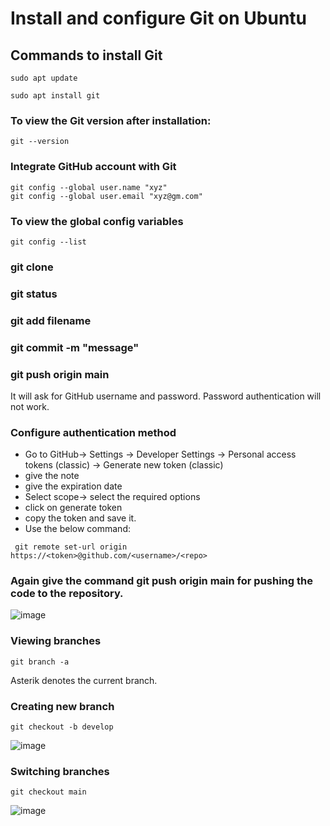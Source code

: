 # Install and configure Git on Ubuntu

## Commands to install Git
```
sudo apt update

sudo apt install git
```

### To view the Git version after installation:
```
git --version
```

### Integrate GitHub account with Git

```
git config --global user.name "xyz"
git config --global user.email "xyz@gm.com"

```
### To view the global config variables

```
git config --list
```

### git clone

### git status

### git add filename

### git commit -m "message"

### git push origin main
It will ask for GitHub username and password.
Password authentication will not work.

### Configure authentication method

- Go to GitHub-> Settings -> Developer Settings -> Personal access tokens (classic) -> Generate new token (classic)
- give the note
- give the expiration date
- Select scope-> select the required options
- click on generate token
- copy the token and save it.
- Use the below command:

```
 git remote set-url origin https://<token>@github.com/<username>/<repo>

```

### Again give the command git push origin main for pushing the code to the repository.

![image](https://github.com/itsnehagarg/DevOpsInAction/assets/20385826/4068d6c3-0b37-45f1-8417-12e9adcca70d)


### Viewing branches
```
git branch -a
```
Asterik denotes the current branch.

### Creating new branch

```
git checkout -b develop
```
![image](https://github.com/itsnehagarg/DevOpsInAction/assets/20385826/366bef47-f23b-4fa4-ac8d-8692ec0bd154)

### Switching branches
```
git checkout main
```
![image](https://github.com/itsnehagarg/DevOpsInAction/assets/20385826/04038756-09ad-4591-9298-a092df83ea1f)








